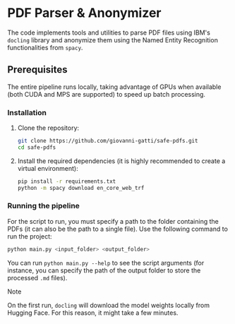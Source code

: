 # PDF Parser & Anonymizer
The code implements tools and utilities to parse PDF files using IBM's `docling` library and anonymize them using the Named Entity Recognition functionalities from `spacy`.

## Prerequisites
The entire pipeline runs locally, taking advantage of GPUs when available (both CUDA and MPS are supported) to speed up batch processing.

### Installation
1. Clone the repository:

   ```bash
   git clone https://github.com/giovanni-gatti/safe-pdfs.git
   cd safe-pdfs
   ```

2. Install the required dependencies (it is highly recommended to create a virtual environment):
    ```bash
    pip install -r requirements.txt
    python -m spacy download en_core_web_trf
    ```

### Running the pipeline
For the script to run, you must specify a path to the folder containing the PDFs (it can also be the path to a single file).
Use the following command to run the project:

   ```bash
   python main.py <input_folder> <output_folder> 
   ```

You can run `python main.py --help` to see the script arguments (for instance, you can specify the path of the output folder to store the processed `.md` files).

> [!NOTE]  
> On the first run, `docling` will download the model weights locally from Hugging Face. For this reason, it might take a few minutes.
